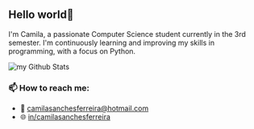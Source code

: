 <h2>Hello world👋</h2>

I'm Camila, a passionate Computer Science student currently in the 3rd semester. I'm continuously learning and improving my skills in programming, with a focus on Python.



<img align="center" src="https://github-readme-stats.vercel.app/api?username=Camilasanches07&include_all_commits=true&count_private=true&show_icons=true&line_height=20&title_color=2B5BBD&icon_color=1124BB&text_color=A1A1A1&bg_color=0,000000,130F40" alt="my Github Stats"/>

### 📫 How to reach me:
- 📧 [camilasanchesferreira@hotmail.com](mailto:camilasanchesferreira@hotmail.com)
- 🌐 [in/camilasanchesferreira](https://www.linkedin.com/search/results/all/?fetchDeterministicClustersOnly=true&heroEntityKey=urn%3Ali%3Afsd_profile%3AACoAAD1E0D8B22VX2qSQU19JYbZdEXtR8h-eyVs&keywords=camila%20sanches%20ferreira&origin=RICH_QUERY_TYPEAHEAD_HISTORY&position=0&searchId=1d1f3314-9f9a-4a64-9383-8487d76b5835&sid=%40Hb&spellCorrectionEnabled=true) 

